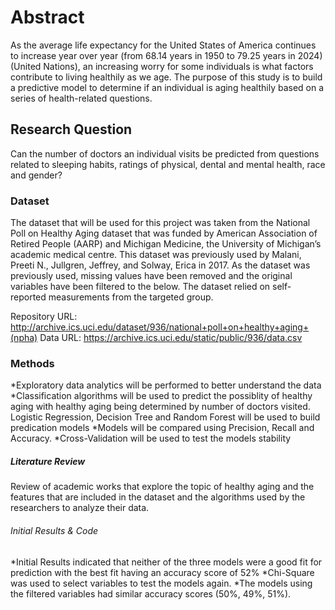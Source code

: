 # Abstract

As the average life expectancy for the United States of America continues to increase year over year (from 68.14 years in 1950 to 79.25 years in 2024)(United Nations), an increasing worry for some individuals is what factors contribute to living healthily as we age.   The purpose of this study is to build a predictive model to determine if an individual is aging healthily based on a series of health-related questions.  

## Research Question

Can the number of doctors an individual visits be predicted from questions related to sleeping habits, ratings of physical, dental and mental health, race and gender?

### Dataset

The dataset that will be used for this project was taken from the National Poll on Healthy Aging dataset that was funded by American Association of Retired People (AARP) and Michigan Medicine, the University of Michigan’s academic medical centre. This dataset was previously used by Malani, Preeti N., Jullgren, Jeffrey, and Solway, Erica in 2017.  As the dataset was previously used, missing values have been removed and the original variables have been filtered to the below.  The dataset relied on self-reported measurements from the targeted group. 

Repository URL: http://archive.ics.uci.edu/dataset/936/national+poll+on+healthy+aging+(npha)
Data URL:  https://archive.ics.uci.edu/static/public/936/data.csv


### Methods

*Exploratory data analytics will be performed to better understand the data
*Classification algorithms will be used to predict the possiblity of healthy aging with healthy aging being determined by number of doctors visited.  Logistic Regression, Decision Tree and Random Forest will be used to build predication models
*Models will be compared using Precision, Recall and Accuracy.
*Cross-Validation will be used to test the models stability

##### Literature Review

Review of academic works that explore the topic of healthy aging and the features that are included in the dataset and the algorithms used by the researchers to analyze their data. 

###### Initial Results & Code

*Initial Results indicated that neither of the three models were a good fit for prediction with the best fit having an accuracy score of 52%
*Chi-Square was used to select variables to test the models again.
*The models using the filtered variables had similar accuracy scores (50%, 49%, 51%).
